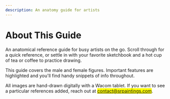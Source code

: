 ```yaml
---
description: An anatomy guide for artists
---
```


# About This Guide

An anatomical reference guide for busy artists on the go. Scroll through for a quick reference, or settle in with your favorite sketchbook and a hot cup of tea or coffee to practice drawing.&#x20;

This guide covers the male and female figures. Important features are highlighted and you'll find handy snippets of info throughout.&#x20;

All images are hand-drawn digitally with a Wacom tablet. If you want to see a particular references added, reach out at <mark style="color:blue;">contact@srpaintings.com</mark>.&#x20;

